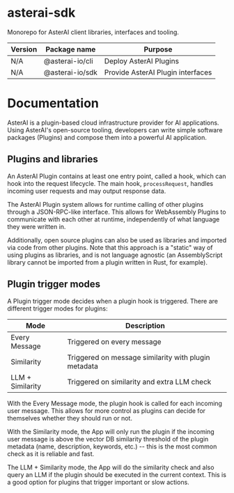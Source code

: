# asterai-sdk
Monorepo for AsterAI client libraries, interfaces and tooling.

| Version | Package name    | Purpose                           |
|---------|-----------------|-----------------------------------|
| N/A     | @asterai-io/cli | Deploy AsterAI Plugins            |
| N/A     | @asterai-io/sdk | Provide AsterAI Plugin interfaces |

# Documentation
AsterAI is a plugin-based cloud infrastructure provider for AI applications.
Using AsterAI's open-source tooling, developers can write simple
software packages (Plugins) and compose them into a powerful AI application. 

## Plugins and libraries
An AsterAI Plugin contains at least one entry point, called a hook, which can
hook into the request lifecycle.
The main hook, `processRequest`, handles incoming user requests
and may output response data.

The AsterAI Plugin system allows for runtime calling of other plugins through
a JSON-RPC-like interface.
This allows for WebAssembly Plugins to communicate with each other at runtime,
independently of what language they were written in.

Additionally, open source plugins can also be used as libraries and imported
via code from other plugins.
Note that this approach is a "static" way of using plugins as libraries, and is
not language agnostic (an AssemblyScript library cannot be imported from a
plugin written in Rust, for example).

## Plugin trigger modes
A Plugin trigger mode decides when a plugin hook is triggered.
There are different trigger modes for plugins:

| Mode             | Description                                          |
|------------------|------------------------------------------------------|
| Every Message    | Triggered on every message                           |
| Similarity       | Triggered on message similarity with plugin metadata |
| LLM + Similarity | Triggered on similarity and extra LLM check          |

With the Every Message mode, the plugin hook is called for each incoming user message.
This allows for more control as plugins can decide for themselves whether
they should run or not.

With the Similarity mode, the App will only run the plugin if the incoming user
message is above the vector DB similarity threshold of the plugin metadata
(name, description, keywords, etc.) -- this is the most common check as it is
reliable and fast.

The LLM + Similarity mode, the App will do the similarity check and also
query an LLM if the plugin should be executed in the current context.
This is a good option for plugins that trigger important or slow actions.
